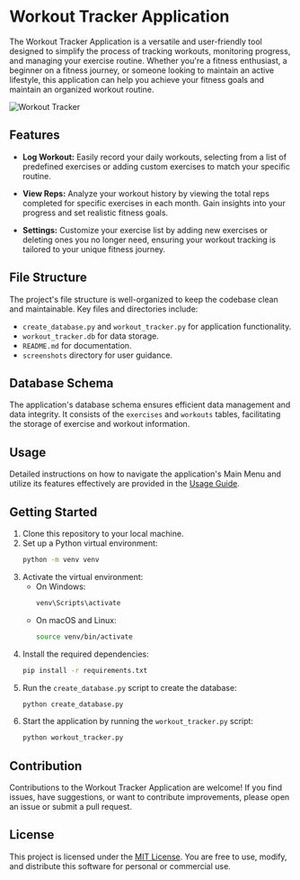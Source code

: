 # Workout Tracker Application

The Workout Tracker Application is a versatile and user-friendly tool designed to simplify the process of tracking workouts, monitoring progress, and managing your exercise routine. Whether you're a fitness enthusiast, a beginner on a fitness journey, or someone looking to maintain an active lifestyle, this application can help you achieve your fitness goals and maintain an organized workout routine.

![Workout Tracker](screenshots/main_menu.png)

## Features

- **Log Workout:** Easily record your daily workouts, selecting from a list of predefined exercises or adding custom exercises to match your specific routine.

- **View Reps:** Analyze your workout history by viewing the total reps completed for specific exercises in each month. Gain insights into your progress and set realistic fitness goals.

- **Settings:** Customize your exercise list by adding new exercises or deleting ones you no longer need, ensuring your workout tracking is tailored to your unique fitness journey.

## File Structure

The project's file structure is well-organized to keep the codebase clean and maintainable. Key files and directories include:

- `create_database.py` and `workout_tracker.py` for application functionality.
- `workout_tracker.db` for data storage.
- `README.md` for documentation.
- `screenshots` directory for user guidance.

## Database Schema

The application's database schema ensures efficient data management and data integrity. It consists of the `exercises` and `workouts` tables, facilitating the storage of exercise and workout information.

## Usage

Detailed instructions on how to navigate the application's Main Menu and utilize its features effectively are provided in the [Usage Guide](#usage).

## Getting Started

1. Clone this repository to your local machine.
2. Set up a Python virtual environment:
   ```bash
   python -m venv venv
   ```
3. Activate the virtual environment:
   - On Windows:
     ```bash
     venv\Scripts\activate
     ```
   - On macOS and Linux:
     ```bash
     source venv/bin/activate
     ```
4. Install the required dependencies:
   ```bash
   pip install -r requirements.txt
   ```
5. Run the `create_database.py` script to create the database:
   ```bash
   python create_database.py
   ```
6. Start the application by running the `workout_tracker.py` script:
   ```bash
   python workout_tracker.py
   ```

## Contribution

Contributions to the Workout Tracker Application are welcome! If you find issues, have suggestions, or want to contribute improvements, please open an issue or submit a pull request.

## License

This project is licensed under the [MIT License](LICENSE). You are free to use, modify, and distribute this software for personal or commercial use.
